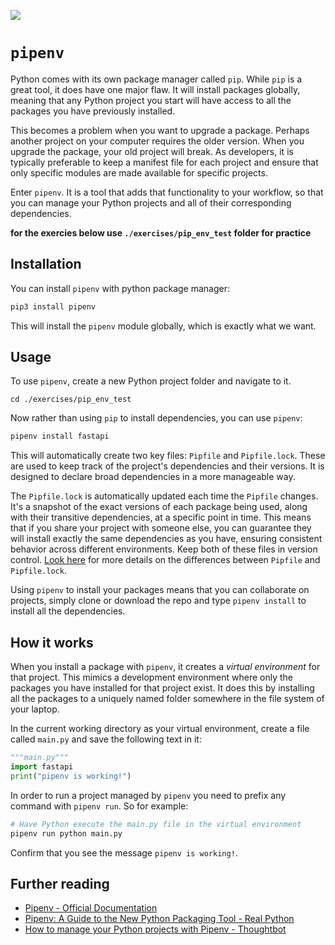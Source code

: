 ![](https://ga-dash.s3.amazonaws.com/production/assets/logo-9f88ae6c9c3871690e33280fcf557f33.png) 
# `pipenv`

Python comes with its own package manager called `pip`. While `pip` is a great tool, it does have one major flaw. It will install packages globally, meaning that any Python project you start will have access to all the packages you have previously installed.

This becomes a problem when you want to upgrade a package. Perhaps another project on your computer requires the older version. When you upgrade the package, your old project will break. As developers, it is typically preferable to keep a manifest file for each project and ensure that only specific modules are made available for specific projects.

Enter `pipenv`. It is a tool that adds that functionality to your workflow, so that you can manage your Python projects and all of their corresponding dependencies.

**for the exercies below use `./exercises/pip_env_test` folder for practice**

## Installation

You can install `pipenv` with python package manager:

```sh
pip3 install pipenv
```

This will install the `pipenv` module globally, which is exactly what we want.

## Usage

To use `pipenv`, create a new Python project folder and navigate to it.

```
cd ./exercises/pip_env_test
```

Now rather than using `pip` to install dependencies, you can use `pipenv`:

```sh
pipenv install fastapi
```

This will automatically create two key files: `Pipfile` and `Pipfile.lock`. These are used to keep track of the project's dependencies and their versions. It is designed to declare broad dependencies in a more manageable way.

The `Pipfile.lock` is automatically updated each time the `Pipfile` changes. It's a snapshot of the exact versions of each package being used, along with their transitive dependencies, at a specific point in time. This means that if you share your project with someone else, you can guarantee they will install exactly the same dependencies as you have, ensuring consistent behavior across different environments. Keep both of these files in version control. [Look here](https://pipenv.pypa.io/en/latest/pipfile.html) for more details on the differences between `Pipfile` and `Pipfile.lock`.

Using `pipenv` to install your packages means that you can collaborate on projects, simply clone or download the repo and type `pipenv install` to install all the dependencies.

## How it works

When you install a package with `pipenv`, it creates a _virtual environment_ for that project. This mimics a development environment where only the packages you have installed for that project exist. It does this by installing all the packages to a uniquely named folder somewhere in the file system of your laptop.

In the current working directory as your virtual environment, create a file called `main.py` and save the following text in it:

```py
"""main.py"""
import fastapi
print("pipenv is working!")
```

In order to run a project managed by `pipenv` you need to prefix any command with `pipenv run`. So for example:

```sh
# Have Python execute the main.py file in the virtual environment
pipenv run python main.py
```

Confirm that you see the message `pipenv is working!`.

## Further reading

* [Pipenv - Official Documentation](https://pipenv.pypa.io/en/latest/)
* [Pipenv: A Guide to the New Python Packaging Tool - Real Python](https://realpython.com/pipenv-guide/)
* [How to manage your Python projects with Pipenv - Thoughtbot](https://robots.thoughtbot.com/how-to-manage-your-python-projects-with-pipenv)
